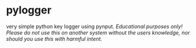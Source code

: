 # pylogger
very simple python key logger using pynput. *Educational purposes only! Please do not use this on another system without the users knowledge, nor should you use this with harmful intent.*
